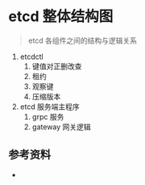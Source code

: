 <!-- ---
title: etcd structure
date: 2019-08-05 00:59:44
category: showcode, etcd
--- -->

# etcd 整体结构图

> etcd 各组件之间的结构与逻辑关系

1. etcdctl
   1. 键值对正删改查
   2. 租约
   3. 观察键
   4. 压缩版本
2. etcd 服务端主程序
   1. grpc 服务
   2. gateway 网关逻辑




## 参考资料

- []()